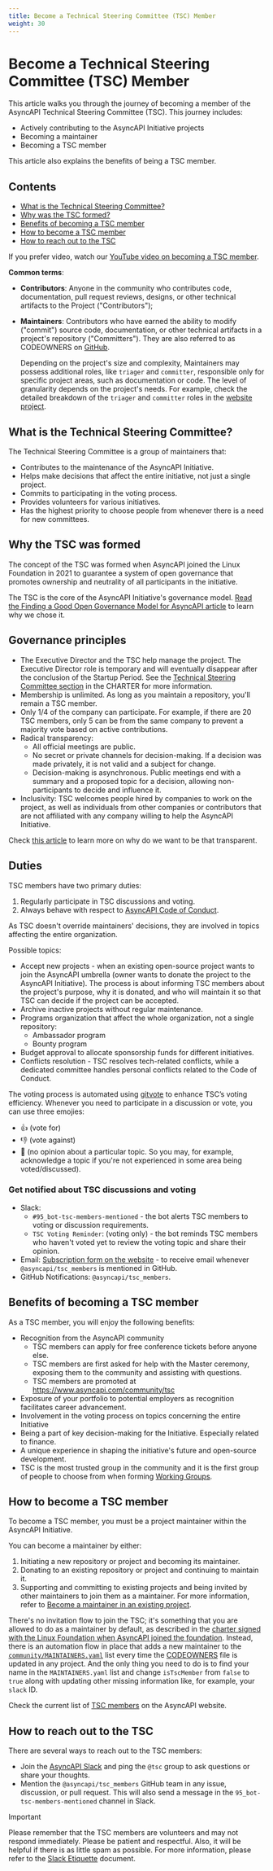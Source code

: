 ```yaml
---
title: Become a Technical Steering Committee (TSC) Member
weight: 30
---
```


# Become a Technical Steering Committee (TSC) Member 

This article walks you through the journey of becoming a member of the AsyncAPI Technical Steering Committee (TSC). This journey includes:
* Actively contributing to the AsyncAPI Initiative projects
* Becoming a maintainer
* Becoming a TSC member

This article also explains the benefits of being a TSC member.

## Contents
* [What is the Technical Steering Committee?](#what-is-the-technical-steering-committee)
* [Why was the TSC formed?](#why-the-tsc-was-formed)
* [Benefits of becoming a TSC member](#benefits-of-becoming-a-tsc-member)
* [How to become a TSC member](#how-to-become-a-tsc-member)
* [How to reach out to the TSC](#how-to-reach-out-to-the-tsc)

If you prefer video, watch our [YouTube video on becoming a TSC member](https://www.youtube.com/watch?v=MfVUUbW2aos).

**Common terms**:
* **Contributors**: Anyone in the community who contributes code, documentation, pull request reviews, designs, or other technical artifacts to the Project ("Contributors");
* **Maintainers**: Contributors who have earned the ability to modify ("commit") source code, documentation, or other technical artifacts in a project's repository ("Committers"). They are also referred to as CODEOWNERS on [GitHub][code-owners].

  Depending on the project's size and complexity, Maintainers may possess additional roles, like `triager` and `committer`, responsible only for specific project areas, such as documentation or code. The level of granularity depends on the project's needs. For example, check the detailed breakdown of the `triager` and `committer` roles in the [website project](https://github.com/asyncapi/website/blob/master/CONTRIBUTING.md#maintainers-setup).

## What is the Technical Steering Committee?
The Technical Steering Committee is a group of maintainers that:
* Contributes to the maintenance of the AsyncAPI Initiative.
* Helps make decisions that affect the entire initiative, not just a single project.
* Commits to participating in the voting process.
* Provides volunteers for various initiatives.
* Has the highest priority to choose people from whenever there is a need for new committees.
## Why the TSC was formed
The concept of the TSC was formed when AsyncAPI joined the Linux Foundation in 2021 to guarantee a system of open governance that promotes ownership and neutrality of all participants in the initiative.

The TSC is the core of the AsyncAPI Initiative's governance model. [Read the Finding a Good Open Governance Model for AsyncAPI article](https://www.asyncapi.com/blog/governance-motivation) to learn why we chose it.

## Governance principles
* The Executive Director and the TSC help manage the project. The Executive Director role is temporary and will eventually disappear after the conclusion of the Startup Period. See the [Technical Steering Committee section](CHARTER.md#2-technical-steering-committee) in the CHARTER for more information.
* Membership is unlimited. As long as you maintain a repository, you'll remain a TSC member.
* Only 1/4 of the company can participate. For example, if there are 20 TSC members, only 5 can be from the same company to prevent a majority vote based on active contributions.
* Radical transparency:
  * All official meetings are public.
  * No secret or private channels for decision-making. If a decision was made privately, it is not valid and a subject for change.
  * Decision-making is asynchronous. Public meetings end with a summary and a proposed topic for a decision, allowing non-participants to decide and influence it.
* Inclusivity: TSC welcomes people hired by companies to work on the project, as well as individuals from other companies or contributors that are not affiliated with any company willing to help the AsyncAPI Initiative.

Check [this article](https://www.asyncapi.com/blog/radical-transparency) to learn more on why do we want to be that transparent.

## Duties

TSC members have two primary duties:
1. Regularly participate in TSC discussions and voting.
2. Always behave with respect to [AsyncAPI Code of Conduct](https://github.com/asyncapi/.github/blob/master/CODE_OF_CONDUCT.md).

As TSC doesn't override maintainers' decisions, they are involved in topics affecting the entire organization.

Possible topics:
* Accept new projects - when an existing open-source project wants to join the AsyncAPI umbrella (owner wants to donate the project to the AsyncAPI Initiative). The process is about informing TSC members about the project's purpose, why it is donated, and who will maintain it so that TSC can decide if the project can be accepted.
* Archive inactive projects without regular maintenance.
* Programs organization that affect the whole organization, not a single repository:
  * Ambassador program
  * Bounty program
* Budget approval to allocate sponsorship funds for different initiatives.
* Conflicts resolution - TSC resolves tech-related conflicts, while a dedicated committee handles personal conflicts related to the Code of Conduct.

The voting process is automated using [gitvote](https://github.com/cncf/gitvote) to enhance TSC’s voting efficiency. Whenever you need to participate in a discussion or vote, you can use three emojies:
* 👍 (vote for)
* 👎 (vote against)
* 👀 (no opinion about a particular topic. So you may, for example, acknowledge a topic if you're not experienced in some area being voted/discussed).

### Get notified about TSC discussions and voting
* Slack:
  - `#95_bot-tsc-members-mentioned` - the bot alerts TSC members to voting or discussion requirements.
  - `TSC Voting Reminder`: (voting only) - the bot reminds TSC members who haven't voted yet to review the voting topic and share their opinion.
* Email: [Subscription form on the website](https://www.asyncapi.com/community/tsc) - to receive email whenever `@asyncapi/tsc_members` is mentioned in GitHub.
* GitHub Notifications: `@asyncapi/tsc_members`.

## Benefits of becoming a TSC member
As a TSC member, you will enjoy the following benefits:
* Recognition from the AsyncAPI community
  * TSC members can apply for free conference tickets before anyone else.
  * TSC members are first asked for help with the Master ceremony, exposing them to the community and assisting with questions.
  * TSC members are promoted at https://www.asyncapi.com/community/tsc
* Exposure of your portfolio to potential employers as recognition facilitates career advancement.
* Involvement in the voting process on topics concerning the entire Initiative
* Being a part of key decision-making for the Initiative. Especially related to finance.
* A unique experience in shaping the initiative's future and open-source development.
* TSC is the most trusted group in the community and it is the first group of people to choose from when forming [Working Groups](../../WORKING_GROUPS.yaml).

## How to become a TSC member
To become a TSC member, you must be a project maintainer within the AsyncAPI Initiative.

You can become a maintainer by either:
1. Initiating a new repository or project and becoming its maintainer.
2. Donating to an existing repository or project and continuing to maintain it.
3. Supporting and committing to existing projects and being invited by other maintainers to join them as a maintainer. For more information, refer to [Become a maintainer in an existing project](../010-contribution-guidelines/Become-maintainer-in-existing-project.md).

There's no invitation flow to join the TSC; it's something that you are allowed to do as a maintainer by default, as described in the [charter signed with the Linux Foundation when AsyncAPI joined the foundation](CHARTER.md). Instead, there is an automation flow in place that adds a new maintainer to the [`community/MAINTAINERS.yaml`](../../MAINTAINERS.yaml) list every time the [CODEOWNERS][code-owners] file is updated in any project. And the only thing you need to do is to find your name in the `MAINTAINERS.yaml` list and change `isTscMember` from `false` to `true` along with updating other missing information like, for example, your `slack` ID.

Check the current list of [TSC members](https://www.asyncapi.com/community/tsc) on the AsyncAPI website.

## How to reach out to the TSC
There are several ways to reach out to the TSC members:
* Join the [AsyncAPI Slack](https://www.asyncapi.com/slack-invite) and ping the `@tsc` group to ask questions or share your thoughts.
* Mention the `@asyncapi/tsc_members` GitHub team in any issue, discussion, or pull request. This will also send a message in the `95_bot-tsc-members-mentioned` channel in Slack.

> [!IMPORTANT]
> Please remember that the TSC members are volunteers and may not respond immediately.
> Please be patient and respectful. Also, it will be helpful if there is as little spam as possible. For more information, please refer to the [Slack Etiquette](../060-meetings-and-communication/slack-etiquette.md) document.


[code-owners]: https://docs.github.com/en/repositories/managing-your-repositorys-settings-and-features/customizing-your-repository/about-code-owners
